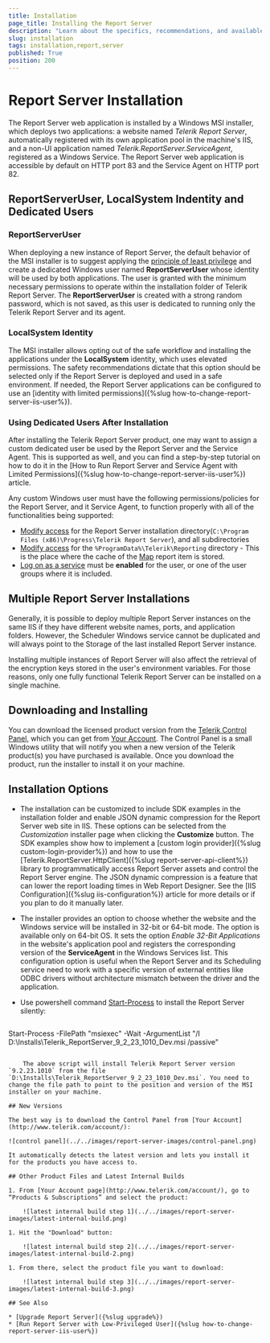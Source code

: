 ```yaml
---
title: Installation
page_title: Installing the Report Server
description: "Learn about the specifics, recommendations, and available approaches for installing the Telerik Report Server on your Windows IIS server."
slug: installation
tags: installation,report,server
published: True
position: 200
---
```


# Report Server Installation

The Report Server web application is installed by a Windows MSI installer, which deploys two applications: a website named _Telerik Report Server_, automatically registered with its own application pool in the machine's IIS, and a non-UI application named _Telerik.ReportServer.ServiceAgent_, registered as a Windows Service. The Report Server web application is accessible by default on HTTP port 83 and the Service Agent on HTTP port 82.

## ReportServerUser, LocalSystem Indentity and Dedicated Users

### ReportServerUser 

When deploying a new instance of Report Server, the default behavior of the MSI installer is to suggest applying the [principle of least privilege](https://learn.microsoft.com/en-us/entra/identity-platform/secure-least-privileged-access) and create a dedicated Windows user named **ReportServerUser** whose identity will be used by both applications. The user is granted with the minimum necessary permissions to operate within the installation folder of Telerik Report Server. The **ReportServerUser** is created with a strong random password, which is not saved, as this user is dedicated to running only the Telerik Report Server and its agent. 

### LocalSystem Identity

The MSI installer allows opting out of the safe workflow and installing the applications under the **LocalSystem** identity, which uses elevated permissions. The safety recommendations dictate that this option should be selected only if the Report Server is deployed and used in a safe environment. If needed, the Report Server applications can be configured to use an [identity with limited permissions]({%slug how-to-change-report-server-iis-user%}). 

### Using Dedicated Users After Installation

After installing the Telerik Report Server product, one may want to assign a custom dedicated user be used by the Report Server and the Service Agent. This is supported as well, and you can find a step-by-step tutorial on how to do it in the [How to Run Report Server and Service Agent with Limited Permissions]({%slug how-to-change-report-server-iis-user%}) article.

Any custom Windows user must have the following permissions/policies for the Report Server, and it Service Agent, to function properly with all of the functionalities being supported:

- [Modify access](https://learn.microsoft.com/en-us/windows-server/administration/windows-commands/icacls) for the Report Server installation directory(`C:\Program Files (x86)\Progress\Telerik Report Server`), and all subdirectories
- [Modify access](https://learn.microsoft.com/en-us/windows-server/administration/windows-commands/icacls) for the `%ProgramData%\Telerik\Reporting` directory - This is the place where the cache of the [Map](https://docs.telerik.com/reporting/report-items/map/overview) report item is stored.
- [Log on as a service](https://learn.microsoft.com/en-us/previous-versions/windows/it-pro/windows-10/security/threat-protection/security-policy-settings/log-on-as-a-service) must be **enabled** for the user, or one of the user groups where it is included.

## Multiple Report Server Installations

Generally, it is possible to deploy multiple Report Server instances on the same IIS if they have different website names, ports, and application folders. However, the Scheduler Windows service cannot be duplicated and will always point to the Storage of the last installed Report Server instance. 

Installing multiple instances of Report Server will also affect the retrieval of the encryption keys stored in the user's environment variables. For those reasons, only one fully functional Telerik Report Server can be installed on a single machine.

## Downloading and Installing

You can download the licensed product version from the [Telerik Control Panel](https://docs.telerik.com/controlpanel/introduction), which you can get from [Your Account](http://www.telerik.com/account). The Control Panel is a small Windows utility that will notify you when a new version of the Telerik product(s) you have purchased is available. Once you download the product, run the installer to install it on your machine.

## Installation Options

* The installation can be customized to include SDK examples in the installation folder and enable JSON dynamic compression for the Report Server web site in IIS. These options can be selected from the *Customization* installer page when clicking the **Customize** button.
The SDK examples show how to implement a [custom login provider]({%slug custom-login-provider%}) and how to use the [Telerik.ReportServer.HttpClient]({%slug report-server-api-client%}) library to programmatically access Report Server assets and control the Report Server engine. The JSON dynamic compression is a feature that can lower the report loading times in Web Report Designer. See the [IIS Configuration]({%slug iis-configuration%}) article for more details or if you plan to do it manually later.
* The installer provides an option to choose whether the website and the Windows service will be installed in 32-bit or 64-bit mode. The option is available only on 64-bit OS. It sets the option *Enable 32-Bit Applications* in the website's application pool and registers the corresponding version of the **ServiceAgent** in the Windows Services list. This configuration option is useful when the Report Server and its Scheduling service need to work with a specific version of external entities like ODBC drivers without architecture mismatch between the driver and the application.
* Use powershell command [Start-Process](https://learn.microsoft.com/en-us/powershell/module/microsoft.powershell.management/start-process?view=powershell-7.3) to install the Report Server silently:

	````powershell
Start-Process -FilePath "msiexec" -Wait -ArgumentList "/I D:\Installs\Telerik_ReportServer_9_2_23_1010_Dev.msi /passive"
````

	The above script will install Telerik Report Server version `9.2.23.1010` from the file `D:\Installs\Telerik_ReportServer_9_2_23_1010_Dev.msi`. You need to change the file path to point to the position and version of the MSI installer on your machine.

## New Versions

The best way is to download the Control Panel from [Your Account](http://www.telerik.com/account/):

![control panel](../../images/report-server-images/control-panel.png)

It automatically detects the latest version and lets you install it for the products you have access to.

## Other Product Files and Latest Internal Builds

1. From [Your Account page](http://www.telerik.com/account/), go to “Products & Subscriptions” and select the product:

	![latest internal build step 1](../../images/report-server-images/latest-internal-build.png)

1. Hit the "Download" button:

	![latest internal build step 2](../../images/report-server-images/latest-internal-build-2.png)

1. From there, select the product file you want to download:

	![latest internal build step 3](../../images/report-server-images/latest-internal-build-3.png)

## See Also

* [Upgrade Report Server]({%slug upgrade%})
* [Run Report Server with Low-Privileged User]({%slug how-to-change-report-server-iis-user%})
